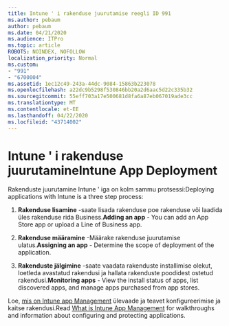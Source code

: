 ```yaml
---
title: Intune ' i rakenduse juurutamise reegli ID 991
ms.author: pebaum
author: pebaum
ms.date: 04/21/2020
ms.audience: ITPro
ms.topic: article
ROBOTS: NOINDEX, NOFOLLOW
localization_priority: Normal
ms.custom:
- "991"
- "6700004"
ms.assetid: 1ec12c49-243a-44dc-9084-15863b223078
ms.openlocfilehash: a22dc9b5298f530846bb20a2d6aac5d22c335b32
ms.sourcegitcommit: 55eff703a17e500681d8fa6a87eb067019ade3cc
ms.translationtype: MT
ms.contentlocale: et-EE
ms.lasthandoff: 04/22/2020
ms.locfileid: "43714002"
---
```

# <a name="intune-app-deployment"></a><span data-ttu-id="04aeb-102">Intune ' i rakenduse juurutamine</span><span class="sxs-lookup"><span data-stu-id="04aeb-102">Intune App Deployment</span></span>

<span data-ttu-id="04aeb-103">Rakenduste juurutamine Intune ' iga on kolm sammu protsessi:</span><span class="sxs-lookup"><span data-stu-id="04aeb-103">Deploying applications with Intune is a three step process:</span></span>
  
1. <span data-ttu-id="04aeb-104">**Rakenduse lisamine** -saate lisada rakenduse poe rakenduse või laadida üles rakenduse rida Business.</span><span class="sxs-lookup"><span data-stu-id="04aeb-104">**Adding an app** - You can add an App Store app or upload a Line of Business app.</span></span>

2. <span data-ttu-id="04aeb-105">**Rakenduse määramine** -Määrake rakenduse juurutamise ulatus.</span><span class="sxs-lookup"><span data-stu-id="04aeb-105">**Assigning an app** - Determine the scope of deployment of the application.</span></span>

3. <span data-ttu-id="04aeb-106">**Rakenduste jälgimine** -saate vaadata rakenduste installimise olekut, loetleda avastatud rakendusi ja hallata rakenduste poodidest ostetud rakendusi.</span><span class="sxs-lookup"><span data-stu-id="04aeb-106">**Monitoring apps** - View the install status of apps, list discovered apps, and manage apps purchased from app stores.</span></span>

<span data-ttu-id="04aeb-107">Loe, [mis on Intune app Management](https://docs.microsoft.com/intune/app-management) ülevaade ja teavet konfigureerimise ja kaitse rakendusi.</span><span class="sxs-lookup"><span data-stu-id="04aeb-107">Read [What is Intune App Management](https://docs.microsoft.com/intune/app-management) for walkthroughs and information about configuring and protecting applications.</span></span>
  